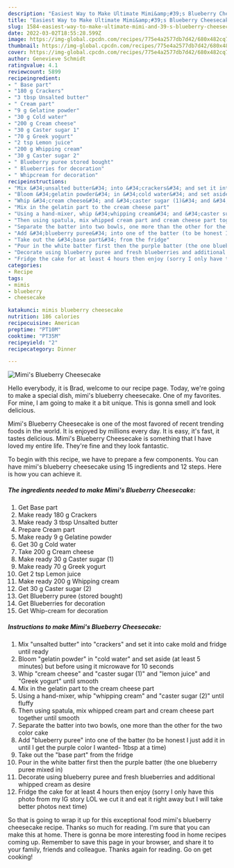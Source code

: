 ```yaml
---
description: "Easiest Way to Make Ultimate Mimi&amp;#39;s Blueberry Cheesecake"
title: "Easiest Way to Make Ultimate Mimi&amp;#39;s Blueberry Cheesecake"
slug: 1584-easiest-way-to-make-ultimate-mimi-and-39-s-blueberry-cheesecake
date: 2022-03-02T18:55:28.599Z
image: https://img-global.cpcdn.com/recipes/775e4a2577db7d42/680x482cq70/mimis-blueberry-cheesecake-recipe-main-photo.jpg
thumbnail: https://img-global.cpcdn.com/recipes/775e4a2577db7d42/680x482cq70/mimis-blueberry-cheesecake-recipe-main-photo.jpg
cover: https://img-global.cpcdn.com/recipes/775e4a2577db7d42/680x482cq70/mimis-blueberry-cheesecake-recipe-main-photo.jpg
author: Genevieve Schmidt
ratingvalue: 4.1
reviewcount: 5899
recipeingredient:
- " Base part"
- "180 g Crackers"
- "3 tbsp Unsalted butter"
- " Cream part"
- "9 g Gelatine powder"
- "30 g Cold water"
- "200 g Cream cheese"
- "30 g Caster sugar 1"
- "70 g Greek yogurt"
- "2 tsp Lemon juice"
- "200 g Whipping cream"
- "30 g Caster sugar 2"
- " Blueberry puree stored bought"
- " Blueberries for decoration"
- " Whipcream for decoration"
recipeinstructions:
- "Mix &#34;unsalted butter&#34; into &#34;crackers&#34; and set it into cake mold and fridge until ready"
- "Bloom &#34;gelatin powder&#34; in &#34;cold water&#34; and set aside (at least 5 minutes) but before using it microwave for 10 seconds"
- "Whip &#34;cream cheese&#34; and &#34;caster sugar (1)&#34; and &#34;lemon juice&#34; and &#34;Greek yogurt&#34; until smooth"
- "Mix in the gelatin part to the cream cheese part"
- "Using a hand-mixer, whip &#34;whipping cream&#34; and &#34;caster sugar (2)&#34; until fluffy"
- "Then using spatula, mix whipped cream part and cream cheese part together until smooth"
- "Separate the batter into two bowls, one more than the other for the two color cake"
- "Add &#34;blueberry puree&#34; into one of the batter (to be honest I just add it in until I get the purple color I wanted- 1tbsp at a time)"
- "Take out the &#34;base part&#34; from the fridge"
- "Pour in the white batter first then the purple batter (the one blueberry puree mixed in)"
- "Decorate using blueberry puree and fresh blueberries and additional whipped cream as desire"
- "Fridge the cake for at least 4 hours then enjoy (sorry I only have this photo from my IG story LOL we cut it and eat it right away but I will take better photos next time)"
categories:
- Recipe
tags:
- mimis
- blueberry
- cheesecake

katakunci: mimis blueberry cheesecake 
nutrition: 186 calories
recipecuisine: American
preptime: "PT10M"
cooktime: "PT35M"
recipeyield: "2"
recipecategory: Dinner

---
```



![Mimi&#39;s Blueberry Cheesecake](https://img-global.cpcdn.com/recipes/775e4a2577db7d42/680x482cq70/mimis-blueberry-cheesecake-recipe-main-photo.jpg)

Hello everybody, it is Brad, welcome to our recipe page. Today, we're going to make a special dish, mimi&#39;s blueberry cheesecake. One of my favorites. For mine, I am going to make it a bit unique. This is gonna smell and look delicious.

Mimi&#39;s Blueberry Cheesecake is one of the most favored of recent trending foods in the world. It is enjoyed by millions every day. It is easy, it's fast, it tastes delicious. Mimi&#39;s Blueberry Cheesecake is something that I have loved my entire life. They're fine and they look fantastic.




To begin with this recipe, we have to prepare a few components. You can have mimi&#39;s blueberry cheesecake using 15 ingredients and 12 steps. Here is how you can achieve it.

<!--inarticleads1-->

##### The ingredients needed to make Mimi&#39;s Blueberry Cheesecake:

1. Get  Base part
1. Make ready 180 g Crackers
1. Make ready 3 tbsp Unsalted butter
1. Prepare  Cream part
1. Make ready 9 g Gelatine powder
1. Get 30 g Cold water
1. Take 200 g Cream cheese
1. Make ready 30 g Caster sugar (1)
1. Make ready 70 g Greek yogurt
1. Get 2 tsp Lemon juice
1. Make ready 200 g Whipping cream
1. Get 30 g Caster sugar (2)
1. Get  Blueberry puree (stored bought)
1. Get  Blueberries for decoration
1. Get  Whip-cream for decoration




<!--inarticleads2-->

##### Instructions to make Mimi&#39;s Blueberry Cheesecake:

1. Mix &#34;unsalted butter&#34; into &#34;crackers&#34; and set it into cake mold and fridge until ready
1. Bloom &#34;gelatin powder&#34; in &#34;cold water&#34; and set aside (at least 5 minutes) but before using it microwave for 10 seconds
1. Whip &#34;cream cheese&#34; and &#34;caster sugar (1)&#34; and &#34;lemon juice&#34; and &#34;Greek yogurt&#34; until smooth
1. Mix in the gelatin part to the cream cheese part
1. Using a hand-mixer, whip &#34;whipping cream&#34; and &#34;caster sugar (2)&#34; until fluffy
1. Then using spatula, mix whipped cream part and cream cheese part together until smooth
1. Separate the batter into two bowls, one more than the other for the two color cake
1. Add &#34;blueberry puree&#34; into one of the batter (to be honest I just add it in until I get the purple color I wanted- 1tbsp at a time)
1. Take out the &#34;base part&#34; from the fridge
1. Pour in the white batter first then the purple batter (the one blueberry puree mixed in)
1. Decorate using blueberry puree and fresh blueberries and additional whipped cream as desire
1. Fridge the cake for at least 4 hours then enjoy (sorry I only have this photo from my IG story LOL we cut it and eat it right away but I will take better photos next time)




So that is going to wrap it up for this exceptional food mimi&#39;s blueberry cheesecake recipe. Thanks so much for reading. I'm sure that you can make this at home. There is gonna be more interesting food in home recipes coming up. Remember to save this page in your browser, and share it to your family, friends and colleague. Thanks again for reading. Go on get cooking!
